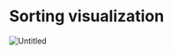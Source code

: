 # Sorting visualization

![Untitled](https://user-images.githubusercontent.com/67920660/157867854-1ad7cb21-b0eb-4249-911b-74585001334c.gif)
